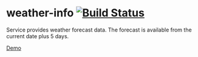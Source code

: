 
# weather-info [![Build Status](https://travis-ci.org/acteek/Weather-Info.svg?branch=master)](https://travis-ci.org/acteek/Weather-Info)

Service provides weather forecast data.
 The forecast is available from the current date plus 5 days. 

[Demo](http://weather-info.tk/) 

